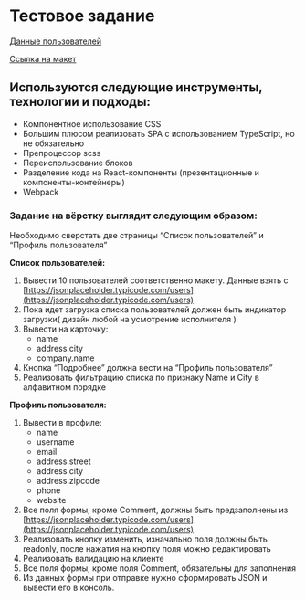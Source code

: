 # Тестовое задание
[Данные пользователей](https://jsonplaceholder.typicode.com/users)

[Ссылка на макет](https://www.figma.com/file/X8Ke95Xuc9ZXrZJ3DzQjOW/%D0%A2%D0%B5%D1%81%D1%82%D0%BE%D0%B2%D0%BE%D0%B5-%D0%B7%D0%B0%D0%B4%D0%B0%D0%BD%D0%B8%D0%B5?node-id=2%3A2)

## Используются следующие инструменты, технологии и подходы:

- Компонентное использование CSS
- Большим плюсом реализовать SPA с использованием TypeScript, но не обязательно
- Препроцессор scss
- Переиспользование блоков
- Разделение кода на React-компоненты (презентационные и компоненты-контейнеры) 
- Webpack

### **Задание на вёрстку выглядит следующим образом:**

Необходимо сверстать две страницы “Список пользователей” и “Профиль пользователя”

**Список пользователей:**
1. Вывести 10 пользователей соответственно макету. Данные взять  с [https://jsonplaceholder.typicode.com/users](https://jsonplaceholder.typicode.com/users)
2. Пока идет загрузка списка пользователей должен быть индикатор загрузки( дизайн любой на усмотрение исполнителя )
3. Вывести на карточку: 
    - name
    - address.city
    - company.name
4. Кнопка “Подробнее” должна вести на “Профиль пользователя”
5. Реализовать фильтрацию списка по признаку Name и City в алфавитном порядке

**Профиль пользователя:**
1. Вывести в профиле:
    - name
    - username
    - email
    - address.street
    - address.city
    - address.zipcode
    - phone
    - website
2. Все поля формы, кроме Comment, должны быть предзаполнены из [https://jsonplaceholder.typicode.com/users](https://jsonplaceholder.typicode.com/users)
3. Реализовать кнопку изменить, изначально поля должны быть readonly, после нажатия на кнопку поля можно редактировать
4. Реализовать валидацию на клиенте
5. Все поля формы, кроме поля Comment, обязательны для заполнения
6. Из данных формы при отправке нужно сформировать JSON и вывести его в консоль.
